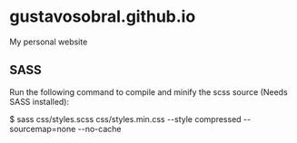 # gustavosobral.github.io
My personal website

## SASS
Run the following command to compile and minify the scss source (Needs SASS installed):

  $ sass css/styles.scss css/styles.min.css --style compressed --sourcemap=none --no-cache

